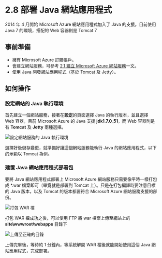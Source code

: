 # 2.8 部署 Java 網站應用程式

2014 年 4 月開始 Microsoft Azure 網站應用程式加入了 Java 的支援，目前使用 Java 7 的環境，搭配的 Web 容器則是 Tomcat 7 

## 事前準備

* 擁有 Microsoft Azure 訂閱帳戶。
* 會建立網站服務，可參考 [2.1 建立 Microsoft Azure 網站服務](chapter02/01_create_a_website.md)一文。
* 使用 Java 開發網站應用程式（基於 Tomcat 及 Jetty）。

## 如何操作

### 設定網站的 Java 執行環境

首先建立一個網站服務，接著在**設定**的頁面選擇 Java 的執行版本，並且選擇 Web 容器，目前 Microsoft Azure 的 Java 支援 **jdk1.7.0\_51**，而 Web 容器則是有 **Tomcat** 及 **Jetty** 兩種選擇。

![設定網站服務的 Java 執行環境](https://skgitbook.blob.core.windows.net/azurerecipestw/2-8-1-setting-java-environment.png)

選擇好後儲存變更，就準備好讓這個網站服務能執行 Java 的網站應用程式，以下的示範以 Tomcat 為例。

### 建置 Java 網站應用程式部署包

要將 Java 網站應用程式部署上 Microsoft Azure 網站服務只需要像平時一樣打包成 \*.war 檔案即可（畢竟就是部署到 Tomcat 上）。只是在打包編譯時要注意目標的 Java 版本，以及 Tomcat 的版本都要符合 Microsoft Azure 網站服務支援的部份。

![打包 WAR 檔](https://skgitbook.blob.core.windows.net/azurerecipestw/2-8-2-setting-java-environment.png)

打包 WAR 檔成功之後，可以使用 FTP 將 war 檔案上傳至網站上的 **site\wwwroot\webapps** 目錄下

![上傳至正確的目錄](https://skgitbook.blob.core.windows.net/azurerecipestw/2-8-3-deploy-war.png)

上傳完畢後，等待約 1 分鐘內，等系統解開 WAR 檔後就能開始使用這個 Java 網站應用程式，完成部署。